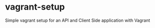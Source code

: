 vagrant-setup
=============

Simple vagrant setup for an API and Client Side application with Vagrant
